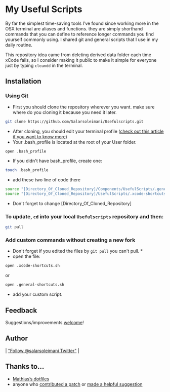 # My Useful Scripts

By far the simplest time-saving tools I’ve found since working more in the OSX terminal are aliases and functions. they are simply shorthand commands that you can define to reference longer commands you find yourself commonly using. I shared git and general scripts that I use in my daily routine.

This repository idea came from deleting derived data folder each time xCode fails, so I consider making it public to make it simple for everyone just by typing ```cleandd``` in the terminal.

## Installation

### Using Git

* First you should clone the repository wherever you want. make sure where do you cloning it because you need it later.

```bash
git clone https://github.com/Salarsoleimani/Usefulscripts.git
```
* After cloning, you should edit your terminal profile ([check out this article if you want to know more](http://hacktux.com/bash/bashrc/bash_profile))
* Your .bash_profile is located at the root of your User folder.
```bash
open .bash_profile
```
* If you didn't have bash_profile, create one:
```bash
touch .bash_profile
```
* add these two line of code there
```bash
source "[Directory_Of_Cloned_Repository]/Components/UsefulScripts/.general-shortcuts.sh"  # General aliases and functions defined by salarSoleimani
source "[Directory_Of_Cloned_Repository]/UsefulScripts/.xcode-shortcuts.sh" # General aliases and functions defined by salarSoleimani
```
* Don't forget to change [Directory_Of_Cloned_Repository]

###  To update, `cd` into your local `Usefulscripts` repository and then:

```bash
git pull
```

### Add custom commands without creating a new fork
* Don't forget if you edited the files by ```git pull``` you can't pull. * 
* open the file:
```bash
open .xcode-shortcuts.sh
```
or
```bash
open .general-shortcuts.sh
```
* add your custom script.

## Feedback

Suggestions/improvements [welcome](https://github.com/Salarsoleimani/Usefulscripts/issues)!

## Author

| ["Follow @salarsoleimani Twitter"](http://twitter.com/salarsoleimani) |

## Thanks to…

* [Mathias’s dotfiles](https://github.com/mathiasbynens/dotfiles)
* anyone who [contributed a patch](https://github.com/salarsoleimani/Usefulscripts/contributors) or [made a helpful suggestion](https://github.com/salarsoleimani/Usefulscripts/issues)
